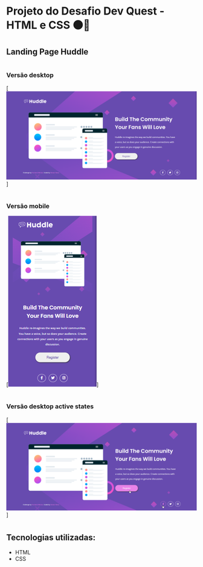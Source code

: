 # Projeto do Desafio Dev Quest - HTML e CSS 🟠🔵

## Landing Page Huddle

#

### Versão desktop

[<img src="./design/design-desktop-version.png">]

#

### Versão mobile

[<img src="./design/design-mobile-version.png">]

#

### Versão desktop active states

[<img src="./design/design-active-version.png">]
#
## Tecnologias utilizadas:
* HTML
* CSS